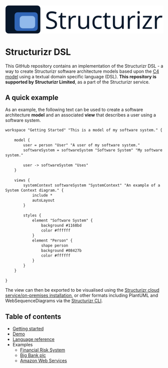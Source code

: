 ![Structurizr](docs/images/structurizr-banner.png)

# Structurizr DSL

This GitHub repository contains an implementation of the Structurizr DSL - a way to create Structurizr software architecture models based upon the [C4 model](https://c4model.com) using a textual domain specific language (DSL). __This repository is supported by Structurizr Limited__, as a part of the Structurizr service.

## A quick example

As an example, the following text can be used to create a software architecture __model__ and an associated __view__ that describes a user using a software system.

```
workspace "Getting Started" "This is a model of my software system." {

    model {
        user = person "User" "A user of my software system."
        softwareSystem = softwareSystem "Software System" "My software system."

        user -> softwareSystem "Uses"
    }

    views {
        systemContext softwareSystem "SystemContext" "An example of a System Context diagram." {
            include *
            autoLayout
        }

        styles {
            element "Software System" {
                background #1168bd
                color #ffffff
            }
            element "Person" {
                shape person
                background #08427b
                color #ffffff
            }
        }
    }
    
}
```

The view can then be exported to be visualised using the [Structurizr cloud service/on-premises installation](https://structurizr.com), or other formats including PlantUML and WebSequenceDiagrams via the [Structurizr CLI](https://github.com/structurizr/cli).

## Table of contents

* [Getting started](docs/getting-started.md)
* [Demo](https://structurizr.com/dsl)
* [Language reference](docs/language-reference.md)
* Examples
	* [Financial Risk System](examples/financial-risk-system.dsl)
	* [Big Bank plc](examples/big-bank-plc.dsl)
	* [Amazon Web Services](examples/amazon-web-services.dsl)